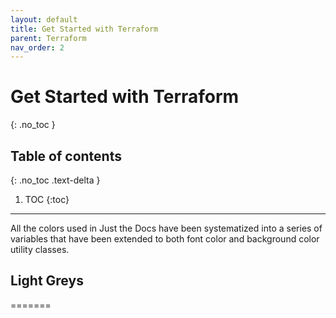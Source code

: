 ```yaml
---
layout: default
title: Get Started with Terraform
parent: Terraform
nav_order: 2
---
```



# Get Started with Terraform
{: .no_toc }

## Table of contents
{: .no_toc .text-delta }

1. TOC
{:toc}

---

All the colors used in Just the Docs have been systematized into a series of variables that have been extended to both font color and background color utility classes.

## Light Greys
=======
